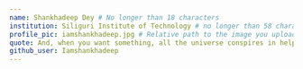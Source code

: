 ```yaml
---
name: Shankhadeep Dey # No longer than 18 characters
institution: Siliguri Institute of Technology # no longer than 58 characters
profile_pic: iamshankhadeep.jpg # Relative path to the image you uploaded
quote: And, when you want something, all the universe conspires in helping you to achieve it. # No longer than 100 characters
github_user: Iamshankhadeep
---
```

